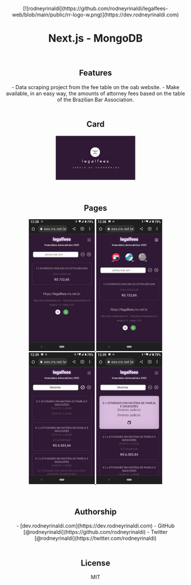 <!-- START -->

<p align="center">
  [![rodneyrinaldi](https://github.com/rodneyrinaldi/legalfees-web/blob/main/public/rr-logo-w.png)](https://dev.rodneyrinaldi.com)
</p>

<h1 align="center">Next.js - MongoDB</h1>

<br />

<h2 align="center">Features</h2>

<div align="center">
  - Data scraping project from the fee table on the oab website.
  - Make available, in an easy way, the amounts of attorney fees based on the table of the Brazilian Bar Association.
</div>

<br />

<h2 align="center">Card</h2>

<p align="center">
  <a href="#">
    <img alt="rodneyrinaldi" src="https://github.com/rodneyrinaldi/legalfees-web/blob/main/public/card.png" width="220" />
  </a>
</p>

<br />

<h2 align="center">Pages</h2>

<p align="center"">
  <a href="#">
    <img alt="page 1" src="https://github.com/rodneyrinaldi/legalfees-web/blob/main/public/page1.jpg" width="180" />
  </a>
  <a href="#">
    <img alt="page 2" src="https://github.com/rodneyrinaldi/legalfees-web/blob/main/public/page2.jpg" width="180" />
  </a>
  <a href="#">
    <img alt="page 3" src="https://github.com/rodneyrinaldi/legalfees-web/blob/main/public/page3.jpg" width="180" />
  </a>
  <a href="#">
    <img alt="page 4" src="https://github.com/rodneyrinaldi/legalfees-web/blob/main/public/page4.jpg" width="180" />
  </a>
</p>

<br />

<h2 align="center">Authorship</h2>

<div align="center">
  - [dev.rodneyrinaldi.com](https://dev.rodneyrinaldi.com)
  - GitHub [@rodneyrinaldi](https://github.com/rodneyrinaldi)
  - Twitter [@rodneyrinaldi](https://twitter.com/rodneyrinaldi)
</div>

<br />

<h2 align="center">License</h2>

<div align="center">
  MIT
</div>

<!-- END -->
